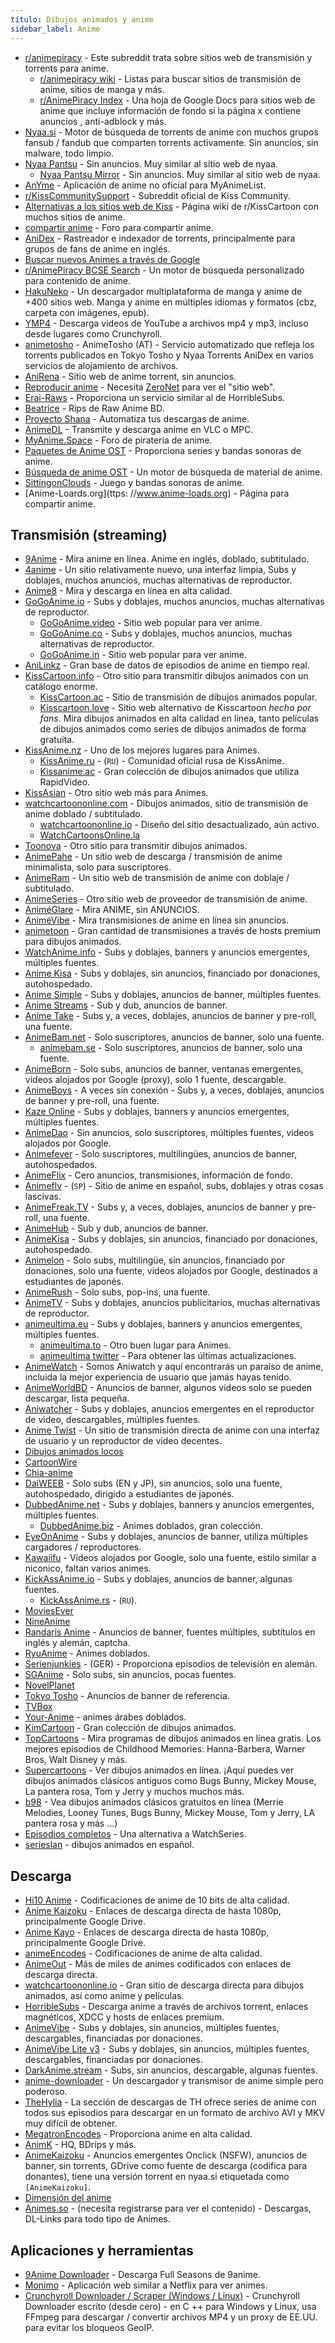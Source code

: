 ```yaml
---
título: Dibujos animados y anime
sidebar_label: Anime
---
```


- [r/animepiracy](https://www.reddit.com/r/animepiracy) - Este subreddit trata sobre sitios web de transmisión y torrents para anime.
  - [r/animepiracy wiki](https://www.reddit.com/r/animepiracy/wiki/index) - Listas para buscar sitios de transmisión de anime, sitios de manga y más.
  - [r/AnimePiracy Index](https://docs.zoho.com.au/sheet/open/stzn58acc24611fea414e8901724ff4510fe8/sheets/Anime/ranges/A1) - Una hoja de Google Docs para sitios web de anime que incluye información de fondo si la página x contiene anuncios , anti-adblock y más.
- [Nyaa.si](https://nyaa.si/) - Motor de búsqueda de torrents de anime con muchos grupos fansub / fandub que comparten torrents activamente. Sin anuncios, sin malware, todo limpio.
- [Nyaa Pantsu](https://nyaa.net/) - Sin anuncios. Muy similar al sitio web de nyaa.
  - [Nyaa Pantsu Mirror](https://nyaa.pt/) - Sin anuncios. Muy similar al sitio web de nyaa.
- [AnYme](https://github.com/zunjae/anYme) - Aplicación de anime no oficial para MyAnimeList.
- [r/KissCommunitySupport](https://reddit.com/r/KissCommunitySupport) - Subreddit oficial de Kiss Community.
- [Alternativas a los sitios web de Kiss](https://www.removeddit.com/r/KissCartoon/wiki/alternatives) - Página wiki de r/KissCartoon con muchos sitios de anime.
- [compartir anime](http://www.anime-sharing.com/forum/) - Foro para compartir anime.
- [AniDex](https://anidex.info) - Rastreador e indexador de torrents, principalmente para grupos de fans de anime en inglés.
- [Buscar nuevos Animes a través de Google](https://cse.google.com/cse?cx=006516753008110874046:osnah6w0yw8)
- [r/AnimePiracy BCSE Search](https://ui.customsearch.ai/hosted-page?customconfig=12619b8a-0cac-4a38-b20b-04c79ddb616d&version=latest&market=en-US&q=) - Un motor de búsqueda personalizado para contenido de anime.
- [HakuNeko](https://github.com/manga-download/hakuneko) - Un descargador multiplataforma de manga y anime de +400 sitios web. Manga y anime en múltiples idiomas y formatos (cbz, carpeta con imágenes, epub).
- [YMP4](https://ymp4.download/) - Descarga videos de YouTube a archivos mp4 y mp3, incluso desde lugares como Crunchyroll.
- [animetosho](https://animetosho.org/) - AnimeTosho (AT) - Servicio automatizado que refleja los torrents publicados en Tokyo Tosho y Nyaa Torrents AniDex en varios servicios de alojamiento de archivos.
- [AniRena](https://www.anirena.com/) - Sitio web de anime torrent, sin anuncios.
- [Reproducir anime](http://127.0.0.1:43110/1AnimePihDhcbVdK1nvnbSEtH4oKU8RAYG/) - Necesita [ZeroNet](https://zeronet.io/) para ver el "sitio web".
- [Erai-Raws](https://www.erai-raws.info/) - Proporciona un servicio similar al de HorribleSubs.
- [Beatrice](https://beatrice-raws.org/) - Rips de Raw Anime BD.
- [Proyecto Shana](https://www.shanaproject.com/) - Automatiza tus descargas de anime.
- [AnimeDL](https://archive.org/details/animedl4.0_202004) - Transmite y descarga anime en VLC o MPC.
- [MyAnime.Space](https://myanime.space/) - Foro de piratería de anime.
- [Paquetes de Anime OST](http://koe.anime-sharing.com/Packlist/) - Proporciona series y bandas sonoras de anime.
- [Búsqueda de anime OST](https://themes.moe/) - Un motor de búsqueda de material de anime.
- [SittingonClouds](https://www.sittingonclouds.net/) - Juego y bandas sonoras de anime.
- [Anime-Loards.org](ttps: //www.anime-loads.org) - Página para compartir anime.

## Transmisión (streaming)

- [9Anime](https://9anime.to) - Mira anime en línea. Anime en inglés, doblado, subtitulado.
- [4anime](https://4anime.to/) - Un sitio relativamente nuevo, una interfaz limpia, Subs y doblajes, muchos anuncios, muchas alternativas de reproductor.
- [Anime8](https://anime8.me/) - Mira y descarga en línea en alta calidad.
- [GoGoAnime.io](https://www18.gogoanime.io/) - Subs y doblajes, muchos anuncios, muchas alternativas de reproductor.
  - [GoGoAnime.video](https://www2.gogoanime.video/) - Sitio web popular para ver anime.
  - [GoGoAnime.co](https://gogoanimes.co/) - Subs y doblajes, muchos anuncios, muchas alternativas de reproductor.
  - [GoGoAnime.in](https://www3.gogoanime.in/) - Sitio web popular para ver anime.
- [AniLinkz](https://anilinkz.to/) - Gran base de datos de episodios de anime en tiempo real.
- [KissCartoon.info](https://kisscartoon.info) - Otro sitio para transmitir dibujos animados con un catálogo enorme.
  - [KissCartoon.ac](https://kisscartoon.ac/) - Sitio de transmisión de dibujos animados popular.
  - [Kisscartoon.love](https://www1.kisscartoon.love/) - Sitio web alternativo de Kisscartoon _hecho por fans_. Mira dibujos animados en alta calidad en línea, tanto películas de dibujos animados como series de dibujos animados de forma gratuita.
- [KissAnime.nz](http://kissanime.nz/) - Uno de los mejores lugares para Animes.
  - [KissAnime.ru](http://kissanime.ru/) - (`RU`) - Comunidad oficial rusa de KissAnime.
  - [Kissanime.ac](https://kissanime.ac/) - Gran colección de dibujos animados que utiliza RapidVideo.
- [KissAsian](http://kissasian.ch/) - Otro sitio web más para Animes.
- [watchcartoononline.com](https://www.watchcartoononline.com/) - Dibujos animados, sitio de transmisión de anime doblado / subtitulado.
  - [watchcartoononline.io](https://www.watchcartoononline.io/) - Diseño del sitio desactualizado, aún activo.
  - [WatchCartoonsOnline.la](https://watchcartoonsonline.la/)
- [Toonova](http://www.toonova.net/) - Otro sitio para transmitir dibujos animados.
- [AnimePahe](https://animepahe.com/) - Un sitio web de descarga / transmisión de anime minimalista, solo para suscriptores.
- [AnimeRam](https://ww2.animeram.cc/) - Un sitio web de transmisión de anime con doblaje / subtitulado.
- [AnimeSeries](https://animeseries.co/) - Otro sitio web de proveedor de transmisión de anime.
- [AniméGlare](https://animeglare.xyz/) - Mira ANIME, sin ANUNCIOS.
- [AniméVibe](http://animevibe.tv/) - Mira transmisiones de anime en línea sin anuncios.
- [animetoon](http://www.animetoon.org/) - Gran cantidad de transmisiones a través de hosts premium para dibujos animados.
- [WatchAnime.info](https://www9.watchanime.info/) - Subs y doblajes, banners y anuncios emergentes, múltiples fuentes.
- [Anime Kisa](https://animekisa.tv/) - Subs y doblajes, sin anuncios, financiado por donaciones, autohospedado.
- [Anime Simple](https://ww1.animesimple.com/) - Subs y doblajes, anuncios de banner, múltiples fuentes.
- [Anime Streams](https://www.anime2you.de/streams/) - Sub y dub, anuncios de banner.
- [Anime Take](https://animetake.tv/) - Subs y, a veces, doblajes, anuncios de banner y pre-roll, una fuente.
- [AnimeBam.net](https://www.animebam.net/) - Solo suscriptores, anuncios de banner, solo una fuente.
  - [animebam.se](https://www.animebam.se/) - Solo suscriptores, anuncios de banner, solo una fuente.
- [AnimeBorn](http://www.animereborn.io/) - Solo subs, anuncios de banner, ventanas emergentes, videos alojados por Google (proxy), solo 1 fuente, descargable.
- [AnimeBoys](https://animeboys.net/) - A veces sin conexión - Subs y, a veces, doblajes, anuncios de banner y pre-roll, una fuente.
- [Kaze Online](https://www.kaze-online.de/) - Subs y doblajes, banners y anuncios emergentes, múltiples fuentes.
- [AnimeDao](https://animedao.com/) - Sin anuncios, solo suscriptores, múltiples fuentes, videos alojados por Google.
- [Animefever](https://www.animefever.tv/) - Solo suscriptores, multilingües, anuncios de banner, autohospedados.
- [AnimeFlix](https://animeflix.io/nimeflix.io) - Cero anuncios, transmisiones, información de fondo.
- [Animeflv](https://animeflv.net/) - (`SP`) - Sitio de anime en español, subs, doblajes y otras cosas lascivas.
- [AnimeFreak.TV](https://www.animefreak.tv/) - Subs y, a veces, doblajes, anuncios de banner y pre-roll, una fuente.
- [AnimeHub](https://animehub.ac/) - Sub y dub, anuncios de banner.
- [AnimeKisa](https://animekisa.com/) - Subs y doblajes, sin anuncios, financiado por donaciones, autohospedado.
- [Animelon](https://animelon.com/) - Solo subs, multilingüe, sin anuncios, financiado por donaciones, solo una fuente, videos alojados por Google, destinados a estudiantes de japonés.
- [AnimeRush](https://www.animerush.tv/genres/) - Solo subs, pop-ins, una fuente.
- [AnimeTV](https://animetv.ge/) - Subs y doblajes, anuncios publicitarios, muchas alternativas de reproductor.
- [animeultima.eu](https://animeultima.eu/) - Subs y doblajes, banners y anuncios emergentes, múltiples fuentes.
  - [animeultima.to](https://www1.animeultima.to/) - Otro buen lugar para Animes.
  - [animeultima twitter](https://twitter.com/animeultimav2?lang=en) - Para obtener las últimas actualizaciones.
- [AnimeWatch](https://aniwatch.me/) - Somos Aniwatch y aquí encontrarás un paraíso de anime, incluida la mejor experiencia de usuario que jamás hayas tenido.
- [AnimeWorldBD](https://animeworldbd.com/) - Anuncios de banner, algunos videos solo se pueden descargar, lista pequeña.
- [Aniwatcher](https://aniwatcher.com/) - Subs y doblajes, anuncios emergentes en el reproductor de video, descargables, múltiples fuentes.
- [Anime Twist](https://twist.moe/) - Un sitio de transmisión directa de anime con una interfaz de usuario y un reproductor de video decentes.
- [Dibujos animados locos](https://www.cartooncrazy.tv/)
- [CartoonWire](https://cartoonwire.to/)
- [Chia-anime](https://www2.chia-anime.cc/)
- [DaiWEEB](https://www.daiweeb.org/) - Solo subs (EN y JP), sin anuncios, solo una fuente, autohospedado, dirigido a estudiantes de japonés.
- [DubbedAnime.net](https://ww5.dubbedanime.net/) - Subs y doblajes, banners y anuncios emergentes, múltiples fuentes.
  - [DubbedAnime.biz](https://dubbedanime.biz/) - Animes doblados, gran colección.
- [EyeOnAnime](https://eyeonanime.tv/) - Subs y doblajes, anuncios de banner, utiliza múltiples cargadores / reproductores.
- [Kawaiifu](https://kawaiifu.com/) - Vídeos alojados por Google, solo una fuente, estilo similar a niconico, faltan varios animes.
- [KickAssAnime.io](https://www11.kickassanime.io/) - Subs y doblajes, anuncios de banner, algunas fuentes.
  - [KickAssAnime.rs](https://www.kickassanime.rs/) - (`RU`).
- [MoviesEver](https://moviesever.com/)
- [NineAnime](https://www.nineanime.com/)
- [Randaris Anime](http://randaris.app) - Anuncios de banner, fuentes múltiples, subtítulos en inglés y alemán, captcha.
- [RyuAnime](https://www4.ryuanime.com/) - Animes doblados.
- [Serienjunkies](http://serienjunkies.org/) - (GER) - Proporciona episodios de televisión en alemán.
- [SGAnime](https://sganime.org/) - Solo subs, sin anuncios, pocas fuentes.
- [NovelPlanet](http://novelplanet.com/)
- [Tokyo Tosho](https://www.tokyotosho.info/) - Anuncios de banner de referencia.
- [TVBox](https://tvbox.unblocked.gdn/)
- [Your-Anime](https://www.your-anime.com/) - animes árabes doblados.
- [KimCartoon](https://kimcartoon.co/) - Gran colección de dibujos animados.
- [TopCartoons](https://www.topcartoons.tv/) - Mira programas de dibujos animados en línea gratis. Los mejores episodios de Childhood Memories: Hanna-Barbera, Warner Bros, Walt Disney y más.
- [Supercartoons](https://www.supercartoons.net/) - Ver dibujos animados en línea. ¡Aquí puedes ver dibujos animados clásicos antiguos como Bugs Bunny, Mickey Mouse, La pantera rosa, Tom y Jerry y muchos muchos más.
- [b98](https://www.b98.tv/) - Vea dibujos animados clásicos gratuitos en línea (Merrie Melodies, Looney Tunes, Bugs Bunny, Mickey Mouse, Tom y Jerry, LA pantera rosa y más ...)
- [Episodios completos](http://fullepisodios.biz/) - Una alternativa a WatchSeries.
- [serieslan](https://serieslan.com/) - dibujos animados en español.

## Descarga

- [Hi10 Anime](https://hi10anime.com/) - Codificaciones de anime de 10 bits de alta calidad.
- [Anime Kaizoku](https://animekaizoku.com/) - Enlaces de descarga directa de hasta 1080p, principalmente Google Drive.
- [Anime Kayo](https://animekayo.com/) - Enlaces de descarga directa de hasta 1080p, principalmente Google Drive.
- [animeEncodes](https://www.animencodes.com/) - Codificaciones de anime de alta calidad.
- [AnimeOut](https://www.animeout.xyz/) - Más de miles de animes codificados con enlaces de descarga directa.
- [watchcartoononline.io](https://www.watchcartoononline.io/) - Gran sitio de descarga directa para dibujos animados, así como anime y películas.
- [HorribleSubs](https://horriblesubs.info/) - Descarga anime a través de archivos torrent, enlaces magnéticos, XDCC y hosts de enlaces premium.
- [AnimeVibe](https://animevibe.xyz/) - Subs y doblajes, sin anuncios, múltiples fuentes, descargables, financiadas por donaciones.
- [AnimeVibe Lite v3](https://animevibe.tv/) - Subs y doblajes, sin anuncios, múltiples fuentes, descargables, financiadas por donaciones.
- [DarkAnime.stream](https://darkanime.stream/) - Subs, sin anuncios, descargable, algunas fuentes.
- [anime-downloader](https://github.com/vn-ki/anime-downloader) - Un descargador y transmisor de anime simple pero poderoso.
- [TheHylia](https://anime.thehylia.com/) - La sección de descargas de TH ofrece series de anime con todos sus episodios para descargar en un formato de archivo AVI y MKV muy difícil de obtener.
- [MegatronEncodes](https://www.megatronencodes.com/) - Proporciona anime en alta calidad.
- [AnimK](https://animk.info/) - HQ, BDrips y más.
- [AnimeKaizoku](https://animekaizoku.com/) - Anuncios emergentes Onclick (NSFW), anuncios de banner, sin torrents, GDrive como fuente de descarga (codifica para donantes), tiene una versión torrent en nyaa.si etiquetada como ` [AnimeKaizoku] `.
- [Dimensión del anime](https://animedimension.me/)
- [Animes.so](https://www.animes.so) - (necesita registrarse para ver el contenido) - Descargas, DL-Links para todo tipo de Animes.

## Aplicaciones y herramientas

- [9Anime Downloader](https://anonembed.xyz/9anime/) - Descarga Full Seasons de 9anime.
- [Monimo](https://monimoapp.netlify.com/) - Aplicación web similar a Netflix para ver animes.
- [Crunchyroll Downloader / Scraper (Windows / Linux)](https://github.com/ThePBone/CrunchyrollDownloader#crunchyroll-scraper) - Crunchyroll Downloader escrito (desde cero) - en C ++ para Windows y Linux, usa FFmpeg para descargar / convertir archivos MP4 y un proxy de EE.UU. para evitar los bloqueos GeoIP.
